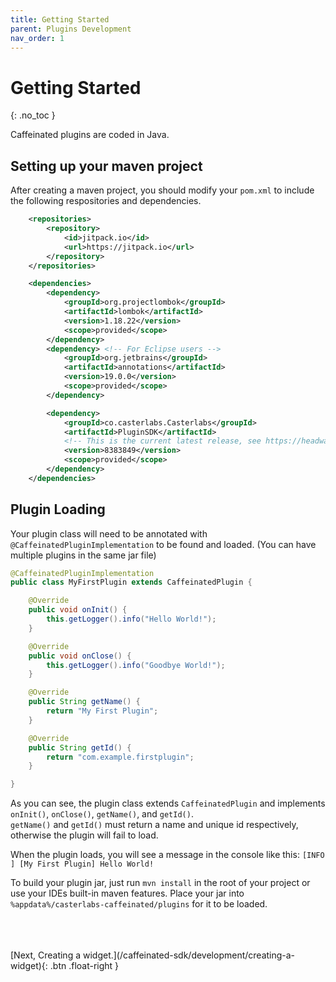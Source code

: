 ```yaml
---
title: Getting Started
parent: Plugins Development
nav_order: 1
---
```


# Getting Started

{: .no_toc }

Caffeinated plugins are coded in Java.

## Setting up your maven project

After creating a maven project, you should modify your `pom.xml` to include the following respositories and dependencies.

```xml
	<repositories>
		<repository>
			<id>jitpack.io</id>
			<url>https://jitpack.io</url>
		</repository>
	</repositories>

	<dependencies>
		<dependency>
			<groupId>org.projectlombok</groupId>
			<artifactId>lombok</artifactId>
			<version>1.18.22</version>
			<scope>provided</scope>
		</dependency>
		<dependency> <!-- For Eclipse users -->
			<groupId>org.jetbrains</groupId>
			<artifactId>annotations</artifactId>
			<version>19.0.0</version>
			<scope>provided</scope>
		</dependency>

		<dependency>
			<groupId>co.casterlabs.Casterlabs</groupId>
			<artifactId>PluginSDK</artifactId>
			<!-- This is the current latest release, see https://headwayapp.co/casterlabs-changelog for the latest commit -->
			<version>8383849</version>
			<scope>provided</scope>
		</dependency>
	</dependencies>
```

## Plugin Loading

Your plugin class will need to be annotated with `@CaffeinatedPluginImplementation` to be found and loaded. (You can have multiple plugins in the same jar file)

```java
@CaffeinatedPluginImplementation
public class MyFirstPlugin extends CaffeinatedPlugin {

    @Override
    public void onInit() {
        this.getLogger().info("Hello World!");
    }

    @Override
    public void onClose() {
        this.getLogger().info("Goodbye World!");
    }

    @Override
    public String getName() {
        return "My First Plugin";
    }

    @Override
    public String getId() {
        return "com.example.firstplugin";
    }

}
```

As you can see, the plugin class extends `CaffeinatedPlugin` and implements `onInit()`, `onClose()`, `getName()`, and `getId()`.  
`getName()` and `getId()` must return a name and unique id respectively, otherwise the plugin will fail to load.

When the plugin loads, you will see a message in the console like this:
`[INFO  ] [My First Plugin] Hello World!`

To build your plugin jar, just run `mvn install` in the root of your project or use your IDEs built-in maven features.
Place your jar into `%appdata%/casterlabs-caffeinated/plugins` for it to be loaded.

<br>
<br>
<br>
<span class="fs-3">
	[Next, Creating a widget.](/caffeinated-sdk/development/creating-a-widget){: .btn .float-right }
</span>
